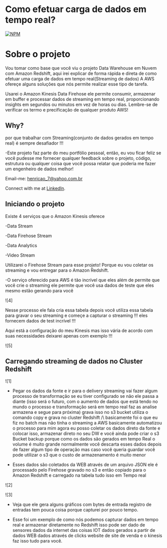 # Como efetuar carga de dados em tempo real?

[![NPM](https://img.shields.io/npm/l/react)](https://github.com/pand-eX/DwNuvem/blob/main/LICENSE) 

# Sobre o projeto

Vou tomar como base que você viu o projeto Data Warehouse em Nuvem com Amazon Redshift, aqui irei explicar de forma rápida e direta de como efetuar uma carga de dados em tempo real(Streaming de dados) A AWS ofereçe alguns soluções que nós permite realizar esse tipo de tarefa.


Usarei o Amazon Kinesis Data Firehose ele permite consumir, armazenar em buffer e processar dados de streaming em tempo real, proporcionando insights em segundos ou minutos em vez de horas ou dias. Lembre-se de verificar os termo e precificação de qualquer produto AWS!



## Why?

por que trabalhar com Streaming(conjunto de dados gerados em tempo real) é sempre desafiador !!!

-Este projeto faz parte do meu portfólio pessoal, então, eu vou ficar feliz se você pudesse me fornecer qualquer feedback sobre o projeto, código, estrutura ou qualquer coisa que você possa relatar que poderia me fazer um engenheiro de dados melhor!

Email-me: henricao_7@yahoo.com.br

Connect with me at [LinkedIn](https://www.linkedin.com/in/henrique-castro-484269203//).


## Iniciando o projeto

Existe 4 serviços que o Amazon Kinesis oferece 

-Data Stream

-Data Firehose Stream

-Data Analytics

-Video Stream


Utilizarei o Firehose Stream para esse projeto! Porque eu vou coletar os streaming e vou entregar para o Amazon Redshift.


-O serviço oferecido para AWS é tão incrível que eles além de permite que você crie o streaming ele permite que você usa dados de teste que eles mesmo estão gerando para você 

![4]

Nesse processo ele fala cria essa tabela depois você utiliza essa tabela para gravar o seu streaming e começe a capturar o streaming !!! eles fornecem dados de test incrível !!!

Aqui está a configuração do meu Kinesis mas isso vária de acordo com suas necessidades deixarei apenas com exemplo !!! 

![5]


## Carregando streaming de dados no Cluster Redshift

![1]


- Pegar os dados da fonte e ir para o delivery streaming vai fazer algum processo de transformação se eu tiver configurado  se não ele passa a diante (isso será o futuro, com o aumento de dados que está tendo no mundo o processo e transformação será em tempo real faz as analise armazena e segue para próxima) grava isso no s3 bucket utiliza o comando copy e grava no cluster Redshift /\ basicamente foi o que eu fiz no batch mas não tinha o streaming a AWS basicamente automatizou o processo para mim agora eu posso coletar os dados direto da fonte e colocar isso, armazenar direto no seu DW e você ainda pode criar o s3 Bucket backup porque como os dados são gerados em tempo Real o volume é muito grande normalmente você descarta esses dados depois de fazer algum tipo de operação mas caso você queria guardar você pode utilizar o s3 que o custo de armazenamento é muito menor 


- Esses dados são coletados da WEB através de um arquivo JSON ele é processado pelo Firehose gravado no s3 e então copiado para o Amazon Redshift e carregado na tabela tudo isso em Tempo real
 

![2]



![3]


- Veja que ele gera alguns gráficos com bytes de entrada registro de entradas tem pouca coisa porque capturei por pouco tempo. 


- Esse foi um exemplo de como nós podemos capturar dados em tempo real e armazenar diretamente no Redshift isso pode ser dado de sensores dados da internet das coisas IOT dados gerados a partir de dados WEB dados através de clicks website de site de venda e o kinesis faz isso tudo para você.

